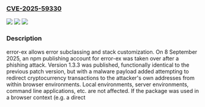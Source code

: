 ### [CVE-2025-59330](https://cve.mitre.org/cgi-bin/cvename.cgi?name=CVE-2025-59330)
![](https://img.shields.io/static/v1?label=Product&message=node-error-ex&color=blue)
![](https://img.shields.io/static/v1?label=Version&message=%3D%201.3.3%20&color=brightgreen)
![](https://img.shields.io/static/v1?label=Vulnerability&message=CWE-506%3A%20Embedded%20Malicious%20Code&color=brightgreen)

### Description

error-ex allows error subclassing and stack customization. On 8 September 2025, an npm publishing account for error-ex was taken over after a phishing attack. Version 1.3.3 was published, functionally identical to the previous patch version, but with a malware payload added attempting to redirect cryptocurrency transactions to the attacker's own addresses from within browser environments. Local environments, server environments, command line applications, etc. are not affected. If the package was used in a browser context (e.g. a direct <script> inclusion, or via a bundling tool such as Babel, Rollup, Vite, Next.js, etc.) there is a chance the malware still exists and such bundles will need to be rebuilt. The malware seemingly only targets cryptocurrency transactions and wallets such as MetaMask. npm removed the offending package from the registry over the course of the day on 8 September, preventing further downloads from npm proper. On 13 September, the package owner published new patch versions to help cache-bust those using private registries who might still have the compromised version cached. Users should update to the latest patch version, completely remove their node_modules directory, clean their package manager's global cache, and rebuild any browser bundles from scratch. Those operating private registries or registry mirrors should purge the offending versions from any caches. This issue is resolved in 1.3.4.

### POC

#### Reference
No PoCs from references.

#### Github
- https://github.com/fkie-cad/nvd-json-data-feeds

